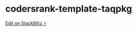 # codersrank-template-taqpkg

[Edit on StackBlitz ⚡️](https://stackblitz.com/edit/codersrank-template-taqpkg)